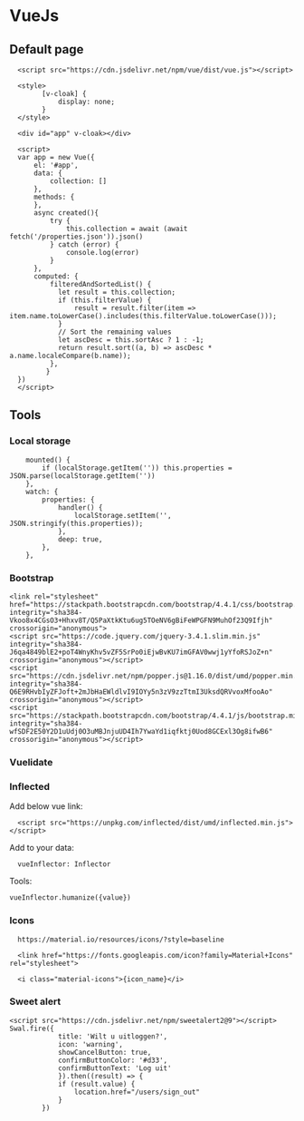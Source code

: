 # VueJs

## Default page

      <script src="https://cdn.jsdelivr.net/npm/vue/dist/vue.js"></script>
      
      <style>
            [v-cloak] {
                display: none;
            }
      </style>

      <div id="app" v-cloak></div>

      <script>
      var app = new Vue({
          el: '#app',
          data: {
              collection: []
          },
          methods: {
          },
          async created(){
              try {
                  this.collection = await (await fetch('/properties.json')).json()
              } catch (error) {
                  console.log(error)
              }
          },
          computed: {
              filteredAndSortedList() {
                let result = this.collection;
                if (this.filterValue) {
                    result = result.filter(item => item.name.toLowerCase().includes(this.filterValue.toLowerCase()));
                }
                // Sort the remaining values
                let ascDesc = this.sortAsc ? 1 : -1;
                return result.sort((a, b) => ascDesc * a.name.localeCompare(b.name));
              },
             }
      })
      </script>
      
## Tools

### Local storage
        mounted() {
            if (localStorage.getItem('')) this.properties = JSON.parse(localStorage.getItem(''))
        },
        watch: {
            properties: {
                handler() {
                    localStorage.setItem('', JSON.stringify(this.properties));
                },
                deep: true,
            },
        },

### Bootstrap
    <link rel="stylesheet" href="https://stackpath.bootstrapcdn.com/bootstrap/4.4.1/css/bootstrap.min.css" integrity="sha384-Vkoo8x4CGsO3+Hhxv8T/Q5PaXtkKtu6ug5TOeNV6gBiFeWPGFN9MuhOf23Q9Ifjh" crossorigin="anonymous">
    <script src="https://code.jquery.com/jquery-3.4.1.slim.min.js" integrity="sha384-J6qa4849blE2+poT4WnyKhv5vZF5SrPo0iEjwBvKU7imGFAV0wwj1yYfoRSJoZ+n" crossorigin="anonymous"></script>
    <script src="https://cdn.jsdelivr.net/npm/popper.js@1.16.0/dist/umd/popper.min.js" integrity="sha384-Q6E9RHvbIyZFJoft+2mJbHaEWldlvI9IOYy5n3zV9zzTtmI3UksdQRVvoxMfooAo" crossorigin="anonymous"></script>
    <script src="https://stackpath.bootstrapcdn.com/bootstrap/4.4.1/js/bootstrap.min.js" integrity="sha384-wfSDF2E50Y2D1uUdj0O3uMBJnjuUD4Ih7YwaYd1iqfktj0Uod8GCExl3Og8ifwB6" crossorigin="anonymous"></script>
    
### Vuelidate
### Inflected
Add below vue link:

      <script src="https://unpkg.com/inflected/dist/umd/inflected.min.js"></script>

Add to your data:

      vueInflector: Inflector
      
Tools:

    vueInflector.humanize({value})      
      
### Icons
      https://material.io/resources/icons/?style=baseline
      
      <link href="https://fonts.googleapis.com/icon?family=Material+Icons" rel="stylesheet">
          
      <i class="material-icons">{icon_name}</i>

### Sweet alert
    <script src="https://cdn.jsdelivr.net/npm/sweetalert2@9"></script>
    Swal.fire({
                title: 'Wilt u uitloggen?',
                icon: 'warning',
                showCancelButton: true,
                confirmButtonColor: '#d33',
                confirmButtonText: 'Log uit'
                }).then((result) => {
                if (result.value) {
                    location.href="/users/sign_out"
                }
            })
